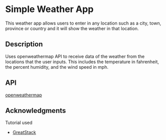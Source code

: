 # Simple Weather App
This weather app allows users to enter in any location such as a city, town, province or country and it will show the weather in that location.
## Description
Uses openweathermap API to receive data of the weather from the locations that the user inputs. This includes the temperature in fahrenheit, the percent humidity, and the wind speed in mph. 
## API
[openweathermap](https://openweathermap.org/api)
## Acknowledgments
Tutorial used
* [GreatStack](https://www.youtube.com/watch?v=MIYQR-Ybrn4)
